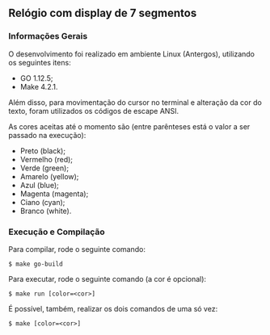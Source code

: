 ## Relógio com display de 7 segmentos

### Informações Gerais

O desenvolvimento foi realizado em ambiente Linux (Antergos), utilizando os seguintes itens:

* GO 1.12.5;
* Make 4.2.1.

Além disso, para movimentação do cursor no terminal e alteração da cor do
texto, foram utilizados os códigos de escape ANSI.

As cores aceitas até o momento são (entre parênteses está o valor a ser passado na execução):

* Preto (black);
* Vermelho (red);
* Verde (green);
* Amarelo (yellow);
* Azul (blue);
* Magenta (magenta);
* Ciano (cyan);
* Branco (white).

### Execução e Compilação

Para compilar, rode o seguinte comando:

```
$ make go-build
```

Para executar, rode o seguinte comando (a cor é opcional):

```
$ make run [color=<cor>]
```

É possível, também, realizar os dois comandos de uma só vez:

```
$ make [color=<cor>]
```
